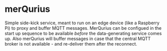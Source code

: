 # merQurius

Simple side-kick service, meant to run on an edge device (like a Raspberry Pi) to proxy and buffer MQTT messages.
MerQurius can be configued in the start up sequence to be available _before_ the data-generating service comes up.
Also merQurius will buffer messages in case that the central MQTT broker is not available - and re-deliver them after the reconnect.

